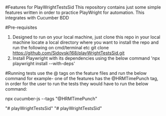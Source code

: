 #Features for PlayWrightTestsSid
This repository contains just some simple features written in order to practice PlayWright for automation. This integrates with Cucumber BDD

#Pre-requisites
1. Designed to run on your local machine, just clone this repo in your local machine 
locate a local directory where you want to install the repo and run the following on cmd/terminal etc
git clone https://github.com/Sidovski168/playWrightTestsSid.git
2. Install Playwright with its dependencies using the below command
   'npx playwright install --with-deps'

#Running tests
use the @ tags on the feature files and run the below command for example- one of the features has the @HRMTimePunch tag, in order for the user to run the tests they would have to run the below command: 

npx cucumber-js --tags "@HRMTimePunch"


"# playWrightTestsSid" 
"# playWrightTestsSid" 
